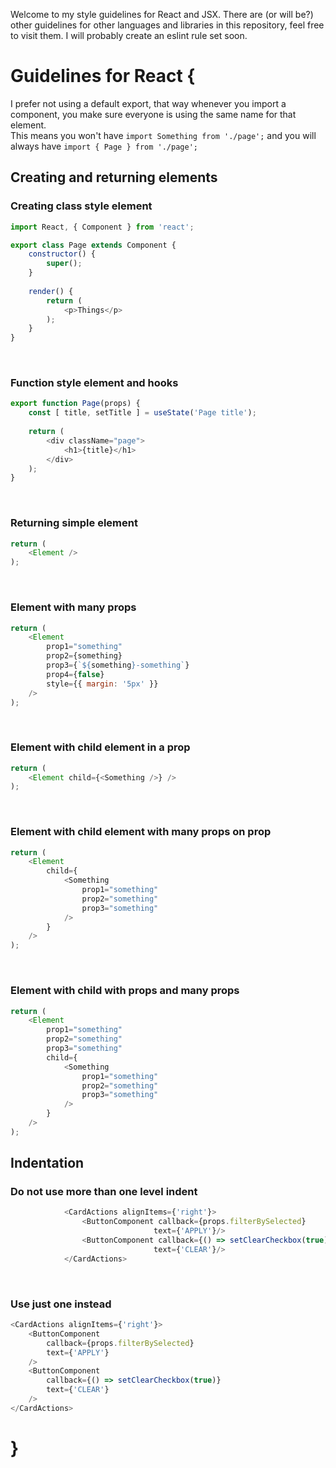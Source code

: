 Welcome to my style guidelines for React and JSX. There are (or will be?) other guidelines for other languages and libraries in this repository, feel free to visit them.
I will probably create an eslint rule set soon.

# Guidelines for React {
I prefer not using a default export, that way whenever you import a component, you make sure everyone is using the same name for that element. <br />
This means you won't have `import Something from './page';` and you will always have `import { Page } from './page';`

<h2>Creating and returning elements</h2>
<h3>Creating class style element</h3>

```javascript
import React, { Component } from 'react';

export class Page extends Component {
    constructor() {
        super();
    }
    
    render() {
        return (
            <p>Things</p>
        );
    }
}
```

<br />
<h3>Function style element and hooks</h3>

```javascript
export function Page(props) {
    const [ title, setTitle ] = useState('Page title');
    
    return (
        <div className="page">
            <h1>{title}</h1>
        </div>
    );
}
```

<br />
<h3>Returning simple element</h4>

```javascript
return (
    <Element />
);
```
<br />
<h3>Element with many props</h3>

```javascript
return (
    <Element
        prop1="something"
        prop2={something}
        prop3={`${something}-something`}
        prop4={false}
        style={{ margin: '5px' }}
    />
);
```

<br />
<h3>Element with child element in a prop</h3>

```javascript
return (
    <Element child={<Something />} />
);
```

<br />
<h3>Element with child element with many props on prop</h3>

```javascript
return (
    <Element 
        child={
            <Something 
                prop1="something"
                prop2="something"
                prop3="something"
            />
        } 
    />
);
```

<br />
<h3>Element with child with props and many props</h3>

```javascript
return (
    <Element 
        prop1="something"
        prop2="something"
        prop3="something"
        child={
            <Something 
                prop1="something"
                prop2="something"
                prop3="something"
            />
        } 
    />
);
```

<h2>Indentation</h2>
<h3>Do not use more than one level indent</h3>

```javascript
            <CardActions alignItems={'right'}>
                <ButtonComponent callback={props.filterBySelected}
                                text={'APPLY'}/>
                <ButtonComponent callback={() => setClearCheckbox(true)}
                                text={'CLEAR'}/>
            </CardActions>
```

<br />
<h3>Use just one instead</h3>

```javascript
<CardActions alignItems={'right'}>
    <ButtonComponent 
        callback={props.filterBySelected}
        text={'APPLY'}
    />
    <ButtonComponent 
        callback={() => setClearCheckbox(true)}
        text={'CLEAR'}
    />
</CardActions>
```
# }
